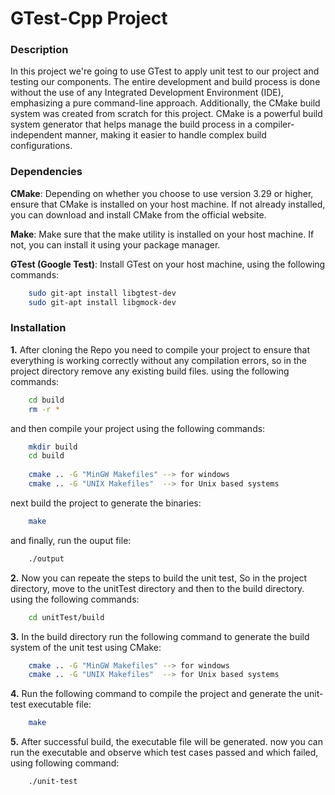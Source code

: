 # GTest-Cpp Project
### Description

In this project we're going to use GTest to apply unit test to our project and testing our components. The entire development and build process is done without the use of any Integrated Development Environment (IDE), emphasizing a pure command-line approach. Additionally, the CMake build system was created from scratch for this project. CMake is a powerful build system generator that helps manage the build process in a compiler-independent manner, making it easier to handle complex build configurations.

### Dependencies
**CMake**: Depending on whether you choose to use version 3.29 or higher, ensure that CMake is installed on your host machine. If not already installed, you can download and install CMake from the official website.

**Make**: Make sure that the make utility is installed on your host machine. If not, you can install it using your package manager.

**GTest (Google Test)**: Install GTest on your host machine, using the following commands:
```bash
    sudo git-apt install libgtest-dev
    sudo git-apt install libgmock-dev
```

### Installation
**1.** After cloning the Repo you need to compile your project to ensure that everything is working correctly without any compilation errors, so in the project directory remove any existing build files.
using the following commands:
```bash
    cd build
    rm -r *
```
and then compile your project using the following commands:
```bash
    mkdir build
    cd build
    
    cmake .. -G "MinGW Makefiles" --> for windows
    cmake .. -G "UNIX Makefiles"  --> for Unix based systems
```

next build the project to generate the binaries: 
```bash
    make
```
and finally, run the ouput file:
```bash
    ./output
```
**2.** Now you can repeate the steps to build the unit test, So in the project directory, move to the unitTest directory and then to the build directory.
using the following commands:
```bash
    cd unitTest/build
```
**3.** In the build directory run the following command to generate the build system of the unit test using CMake:
```bash
    cmake .. -G "MinGW Makefiles" --> for windows
    cmake .. -G "UNIX Makefiles"  --> for Unix based systems
```
**4.** Run the following command to compile the project and generate the unit-test executable file:

```bash
    make
```
**5.** After successful build, the executable file will be generated. now you can run the executable and observe which test cases passed and which failed, using following command:
```bash
    ./unit-test

```

